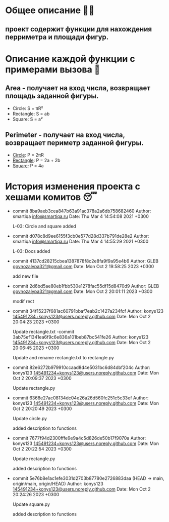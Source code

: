 # Общее описание 🏳️‍🌈

## проект содержит функции для нахождения перриметра и площади фигур.

# Описание каждой функции с примерами вызова 🤔

## Area - получает на вход числа, возвращает площадь заданной фигуры.

- Circle: S = πR²
- Rectangle: S = ab
- Square: S = a²

## Perimeter - получает на вход числа, возвращает периметр заданной фигуры.

- [Circle](https://github.com/konys123/geometric_lib/blob/main/circle.py): P = 2πR
- [Rectangle](https://github.com/konys123/geometric_lib/blob/main/rectangle.py): P = 2a + 2b
- [Square](https://github.com/konys123/geometric_lib/blob/main/square.py): P = 4a

# История изменения проекта с хешами комитов 😴

- commit 8ba9aeb3cea847b63a91ac378a2a6db758682460
  Author: smartiqa <info@smartiqa.ru>
  Date:   Thu Mar 4 14:54:08 2021 +0300

  L-03: Circle and square added
- commit d078c8d9ee6155f3cb0e577d28d337b791de28e2
  Author: smartiqa <info@smartiqa.ru>
  Date:   Thu Mar 4 14:55:29 2021 +0300

  L-03: Docs added
- commit 4137cd28215cbea1387878f8c2e8fa9f9a95e4b6
  Author: GLEB <govnozalypa321@gmail.com>
  Date:   Mon Oct 2 19:58:25 2023 +0300

  add new file
- commit 2d6bd5ae80eb1fbb530e1278fac55df15d8470d9
  Author: GLEB <govnozalypa321@gmail.com>
  Date:   Mon Oct 2 20:01:11 2023 +0300

  modif rect
- commit 34f15237f681ac60791bbaf7eab2c1427a234fcf
  Author: konys123 <145491234+konys123@users.noreply.github.com>
  Date:   Mon Oct 2 20:04:23 2023 +0300

  Update rectangle.txt
  -commit 3ab75ef1341ea6f9c6e836a101beb87bc541fe26
  Author: konys123 <145491234+konys123@users.noreply.github.com>
  Date:   Mon Oct 2 20:06:45 2023 +0300

  Update and rename rectangle.txt to rectangle.py
- commit 82e6272b979910ccaad8d4e5031bc6d84dbf204c
  Author: konys123 <145491234+konys123@users.noreply.github.com>
  Date:   Mon Oct 2 20:09:37 2023 +0300

  Update rectangle.py
- commit 6368e27ac08134dc04e26a26d560fc251c5c33ef
  Author: konys123 <145491234+konys123@users.noreply.github.com>
  Date:   Mon Oct 2 20:20:49 2023 +0300

  Update circle.py

  added description to functions
- commit 7677f94d2300fffe9e9a4c5d826de50b17f9070a
  Author: konys123 <145491234+konys123@users.noreply.github.com>
  Date:   Mon Oct 2 20:22:54 2023 +0300

  Update rectangle.py

  added description to functions
- commit 5e76b8e1ac1efe3031d2703b87780e2726883daa (HEAD -> main, origin/main, origin/HEAD)
  Author: konys123 <145491234+konys123@users.noreply.github.com>
  Date:   Mon Oct 2 20:24:26 2023 +0300

  Update square.py

  added description to functions
